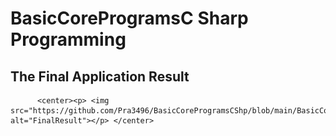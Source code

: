 # BasicCoreProgramsC Sharp Programming
<html>  
  <head>  
    <h2>The Final Application Result</h2>
 </head>  
  <body>  
    
          <center><p> <img src="https://github.com/Pra3496/BasicCoreProgramsCShp/blob/main/BasicCore.PNG" alt="FinalResult"></p> </center>
   
  </body>  
</html>    
